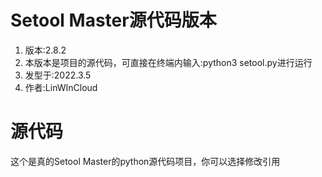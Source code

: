 # Setool Master源代码版本
1. 版本:2.8.2
2. 本版本是项目的源代码，可直接在终端内输入:python3 setool.py进行运行
3. 发型于:2022.3.5
4. 作者:LinWInCloud

# 源代码
这个是真的Setool Master的python源代码项目，你可以选择修改引用
